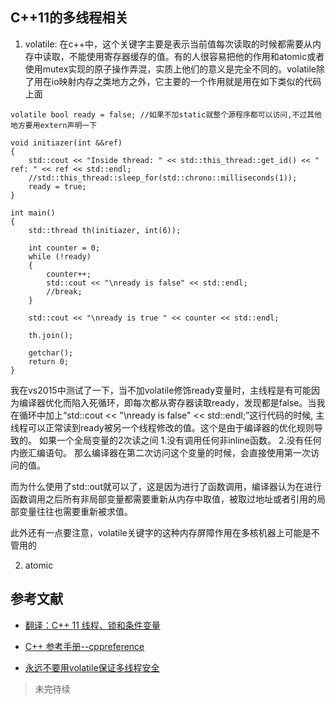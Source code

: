 ## C++11的多线程相关

1. volatile: 在c++中，这个关键字主要是表示当前值每次读取的时候都需要从内存中读取，不能使用寄存器缓存的值。有的人很容易把他的作用和atomic或者使用mutex实现的原子操作弄混，实质上他们的意义是完全不同的。volatile除了用在io映射内存之类地方之外，它主要的一个作用就是用在如下类似的代码上面

```
volatile bool ready = false; //如果不加static就整个源程序都可以访问,不过其他地方要用extern声明一下

void initiazer(int &&ref)
{
	std::cout << "Inside thread: " << std::this_thread::get_id() << "	ref: " << ref << std::endl;
	//std::this_thread::sleep_for(std::chrono::milliseconds(1));
	ready = true;
}

int main()
{
	std::thread th(initiazer, int(6));

	int counter = 0;
	while (!ready)
	{
		counter++;
		std::cout << "\nready is false" << std::endl;
		//break;
	}

	std::cout << "\nready is true " << counter << std::endl;

	th.join();

	getchar();
	return 0;
}
```

我在vs2015中测试了一下，当不加volatile修饰ready变量时，主线程是有可能因为编译器优化而陷入死循环，即每次都从寄存器读取ready，发现都是false。当我在循环中加上“std::cout << "\nready is false" << std::endl;”这行代码的时候, 主线程可以正常读到ready被另一个线程修改的值。这个是由于编译器的优化规则导致的。
如果一个全局变量的2次读之间
1.没有调用任何非inline函数。
2.没有任何内嵌汇编语句。
那么编译器在第二次访问这个变量的时候，会直接使用第一次访问的值。

而为什么使用了std::out就可以了，这是因为进行了函数调用，编译器认为在进行函数调用之后所有非局部变量都需要重新从内存中取值，被取过地址或者引用的局部变量往往也需要重新被求值。

此外还有一点要注意，volatile关键字的这种内存屏障作用在多核机器上可能是不管用的

2. atomic


## 参考文献

- [翻译：C++ 11 线程、锁和条件变量](https://fzheng.me/2016/08/11/cpp11-multi-thread/)

- [C++ 参考手册--cppreference](https://zh.cppreference.com/w/cpp/utility/functional/function)

- [永远不要用volatile保证多线程安全](https://blog.csdn.net/qq_43325061/article/details/118553784)


>未完待续